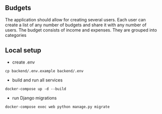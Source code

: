 ## Budgets

The application should allow for creating several users.
Each user can create a list of any number of budgets and share it with any number of users.
The budget consists of income and expenses. They are grouped into categories

## Local setup

* create .env
```shell
cp backend/.env.example backend/.env
```

* build and run all services
```shell
docker-compose up -d --build
```

* run Django migrations
```shell
docker-compose exec web python manage.py migrate
```
